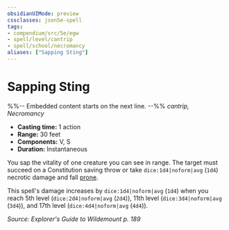 ```yaml
---
obsidianUIMode: preview
cssclasses: json5e-spell
tags:
- compendium/src/5e/egw
- spell/level/cantrip
- spell/school/necromancy
aliases: ["Sapping Sting"]
---
```

# Sapping Sting
%%-- Embedded content starts on the next line. --%%
*cantrip, Necromancy*  

- **Casting time:** 1 action
- **Range:** 30 feet
- **Components:** V, S
- **Duration:** Instantaneous

You sap the vitality of one creature you can see in range. The target must succeed on a Constitution saving throw or take `dice:1d4|noform|avg` (`1d4`) necrotic damage and fall [prone](2-Mechanics/CLI/rules/conditions.md#Prone).

This spell's damage increases by `dice:1d4|noform|avg` (`1d4`) when you reach 5th level (`dice:2d4|noform|avg` (`2d4`)), 11th level (`dice:3d4|noform|avg` (`3d4`)), and 17th level (`dice:4d4|noform|avg` (`4d4`)).

*Source: Explorer's Guide to Wildemount p. 189*